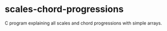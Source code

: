 # scales-chord-progressions
C program explaining all scales and chord progressions with simple arrays.

